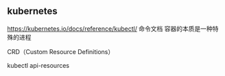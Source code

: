 ## kubernetes

https://kubernetes.io/docs/reference/kubectl/ 命令文档
容器的本质是一种特殊的进程


CRD（Custom Resource Definitions）

kubectl api-resources